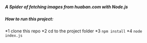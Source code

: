 ##### A Spider of fetching images from huaban.com with Node.js

##### How to run this project:

*1 clone this repo
*2 cd to the project folder
*3 `npm install`
*4 `node index.js`
